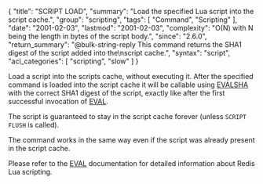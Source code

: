 {
  "title": "SCRIPT LOAD",
  "summary": "Load the specified Lua script into the script cache.",
  "group": "scripting",
  "tags": [
    "Command",
    "Scripting"
  ],
  "date": "2001-02-03",
  "lastmod": "2001-02-03",
  "complexity": "O(N) with N being the length in bytes of the script body.",
  "since": "2.6.0",
  "return_summary": "@bulk-string-reply This command returns the SHA1 digest of the script added into the\nscript cache.",
  "syntax": "script",
  "acl_categories": [
    "scripting",
    "slow"
  ]
}

Load a script into the scripts cache, without executing it.
After the specified command is loaded into the script cache it will be callable
using [EVALSHA](/commands/evalsha) with the correct SHA1 digest of the script, exactly like after
the first successful invocation of [EVAL](/commands/eval).

The script is guaranteed to stay in the script cache forever (unless `SCRIPT
FLUSH` is called).

The command works in the same way even if the script was already present in the
script cache.

Please refer to the [EVAL](/commands/eval) documentation for detailed information about Redis
Lua scripting.


